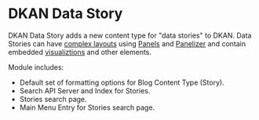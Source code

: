 # DKAN Data Story

DKAN Data Story adds a new content type for "data stories" to DKAN. Data Stories can have [complex layouts](http://docs.getdkan.com/dkan-documentation/dkan-users-guide/customize-dkan-pages-layouts-and-components-using-panels) using [Panels](http://www.drupal.org/project/panels) and [Panelizer](https://www.drupal.org/project/panelizer) and contain embedded [visualiztions](https://github.com/GetDKAN/visualization_entity) and other elements.

Module includes:

+ Default set of formatting options for Blog Content Type (Story).
+ Search API Server and Index for Stories.
+ Stories search page.
+ Main Menu Entry for Stories search page.
